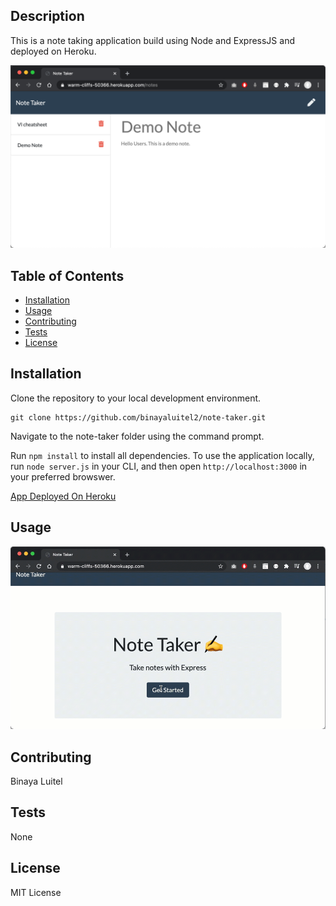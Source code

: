 ## Description 
   
This is a note taking application build using Node and  ExpressJS and deployed on Heroku.


 ![Note Taker App](note_taker.png)

  ## Table of Contents
  * [Installation](#installation)
  * [Usage](#usage)
  * [Contributing](#contributing)
  * [Tests](#tests)
  * [License](#license)
  
  ## Installation
    
Clone the repository to your local development environment.

```
git clone https://github.com/binayaluitel2/note-taker.git
```

Navigate to the note-taker folder using the command prompt.

Run `npm install` to install all dependencies. To use the application locally, run `node server.js` in your CLI, and then open `http://localhost:3000` in your preferred browswer. 

[App Deployed On Heroku](https://warm-cliffs-50366.herokuapp.com/)  
  ## Usage 
    
  ![Gif demo of note taker](note_taker.gif)
  
  ## Contributing
  
  Binaya Luitel
  
  ## Tests  
  
 None
  
  ## License
  
  MIT License
  
